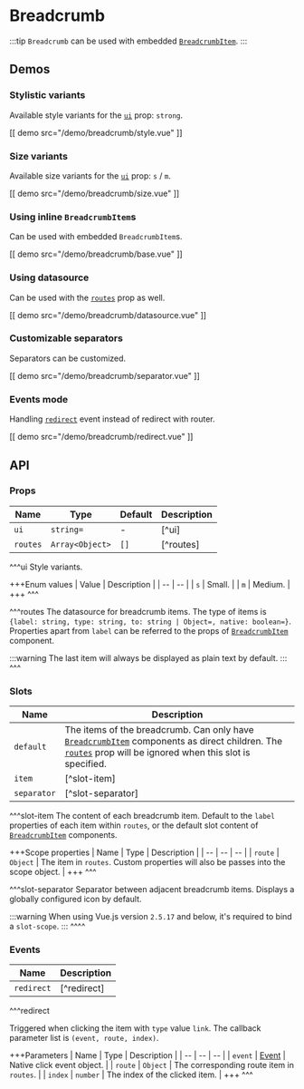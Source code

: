 # Breadcrumb

:::tip
`Breadcrumb` can be used with embedded [`BreadcrumbItem`](./breadcrumb-item).
:::

## Demos

### Stylistic variants

Available style variants for the [`ui`](#props-ui) prop: `strong`.

[[ demo src="/demo/breadcrumb/style.vue" ]]

### Size variants

Available size variants for the [`ui`](#props-ui) prop: `s` / `m`.

[[ demo src="/demo/breadcrumb/size.vue" ]]

### Using inline `BreadcrumbItem`s

Can be used with embedded `BreadcrumbItem`s.

[[ demo src="/demo/breadcrumb/base.vue" ]]

### Using datasource

Can be used with the [`routes`](#props-routes) prop as well.

[[ demo src="/demo/breadcrumb/datasource.vue" ]]

### Customizable separators

Separators can be customized.

[[ demo src="/demo/breadcrumb/separator.vue" ]]

### Events mode

Handling [`redirect`](#events-redirect) event instead of redirect with router.

[[ demo src="/demo/breadcrumb/redirect.vue" ]]

## API

### Props

| Name | Type | Default | Description |
| --- | --- | --- | --- |
| ``ui`` | `string=` | - | [^ui] |
| ``routes`` | `Array<Object>` | `[]` | [^routes] |

^^^ui
Style variants.

+++Enum values
| Value | Description |
| -- | -- |
| `s` | Small. |
| `m` | Medium. |
+++
^^^

^^^routes
The datasource for breadcrumb items. The type of items is `{label: string, type: string, to: string | Object=, native: boolean=}`. Properties apart from `label` can be referred to the props of [`BreadcrumbItem`](./breadcrumb-item) component.

:::warning
The last item will always be displayed as plain text by default.
:::
^^^

### Slots

| Name | Description |
| -- | -- |
| ``default`` | The items of the breadcrumb. Can only have [`BreadcrumbItem`](./breadcrumb-item) components as direct children. The [`routes`](#props-routes) prop will be ignored when this slot is specified. |
| ``item`` | [^slot-item] |
| ``separator`` | [^slot-separator] |

^^^slot-item
The content of each breadcrumb item. Default to the `label` properties of each item within `routes`, or the default slot content of [`BreadcrumbItem`]('./breadcrumb-item) components.

+++Scope properties
| Name | Type | Description |
| -- | -- | -- |
| `route` | `Object` | The item in `routes`. Custom properties will also be passes into the scope object. |
+++
^^^

^^^slot-separator
Separator between adjacent breadcrumb items. Displays a globally configured icon by default.

:::warning
When using Vue.js version `2.5.17` and below, it's required to bind a `slot-scope`.
:::
^^^^

### Events

| Name | Description |
| -- | -- |
| ``redirect`` | [^redirect] |

^^^redirect

Triggered when clicking the item with `type` value `link`. The callback parameter list is `(event, route, index)`.

+++Parameters
| Name | Type | Description |
| -- | -- | -- |
| `event` | [Event](https://developer.mozilla.org/en-US/docs/Web/Events/click) | Native click event object. |
| `route` | `Object` | The corresponding route item in `routes`. |
| `index` | `number` | The index of the clicked item. |
+++
^^^
